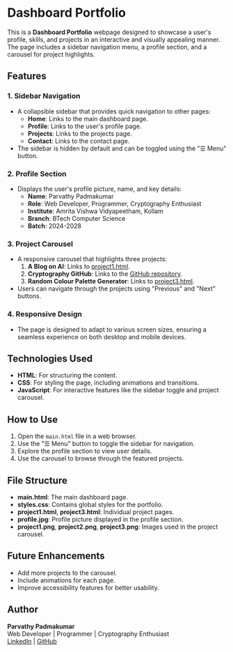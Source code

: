 # Dashboard Portfolio

This is a **Dashboard Portfolio** webpage designed to showcase a user's profile, skills, and projects in an interactive and visually appealing manner. The page includes a sidebar navigation menu, a profile section, and a carousel for project highlights.

## Features

### 1. Sidebar Navigation
- A collapsible sidebar that provides quick navigation to other pages:
  - **Home**: Links to the main dashboard page.
  - **Profile**: Links to the user's profile page.
  - **Projects**: Links to the projects page.
  - **Contact**: Links to the contact page.
- The sidebar is hidden by default and can be toggled using the "☰ Menu" button.

### 2. Profile Section
- Displays the user's profile picture, name, and key details:
  - **Name**: Parvathy Padmakumar
  - **Role**: Web Developer, Programmer, Cryptography Enthusiast
  - **Institute**: Amrita Vishwa Vidyapeetham, Kollam
  - **Branch**: BTech Computer Science
  - **Batch**: 2024-2028

### 3. Project Carousel
- A responsive carousel that highlights three projects:
  1. **A Blog on AI**: Links to [project1.html](project1.html).
  2. **Cryptography GitHub**: Links to the [GitHub repository](https://github.com/ParvathyPadmakumar/crypto-tasks).
  3. **Random Colour Palette Generator**: Links to [project3.html](project3.html).
- Users can navigate through the projects using "Previous" and "Next" buttons.

### 4. Responsive Design
- The page is designed to adapt to various screen sizes, ensuring a seamless experience on both desktop and mobile devices.

## Technologies Used
- **HTML**: For structuring the content.
- **CSS**: For styling the page, including animations and transitions.
- **JavaScript**: For interactive features like the sidebar toggle and project carousel.

## How to Use
1. Open the `main.html` file in a web browser.
2. Use the "☰ Menu" button to toggle the sidebar for navigation.
3. Explore the profile section to view user details.
4. Use the carousel to browse through the featured projects.

## File Structure
- **main.html**: The main dashboard page.
- **styles.css**: Contains global styles for the portfolio.
- **project1.html**, **project3.html**: Individual project pages.
- **profile.jpg**: Profile picture displayed in the profile section.
- **project1.png**, **project2.png**, **project3.png**: Images used in the project carousel.

## Future Enhancements
- Add more projects to the carousel.
- Include animations for each page.
- Improve accessibility features for better usability.

## Author
**Parvathy Padmakumar**  
Web Developer | Programmer | Cryptography Enthusiast  
[LinkedIn](https://www.linkedin.com/in/ParvathyPadmakumar) | [GitHub](https://github.com/ParvathyPadmakumar)
